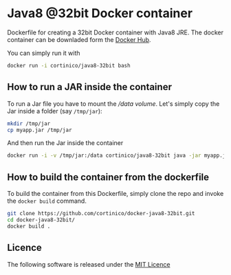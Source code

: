 # Java8 @32bit Docker container

Dockerfile for creating a 32bit Docker container with Java8 JRE.
The docker container can be downladed form the [Docker Hub](https://hub.docker.com/r/cortinico/java8-32bit/).

You can simply run it with
```bash
docker run -i cortinico/java8-32bit bash
```

## How to run a JAR inside the container
To run a Jar file you have to mount the */data volume*. Let's simply copy the Jar inside a folder (say ```/tmp/jar```):
```bash
mkdir /tmp/jar
cp myapp.jar /tmp/jar
```
And then run the Jar inside the container
```bash
docker run -i -v /tmp/jar:/data cortinico/java8-32bit java -jar myapp.jar
```

## How to build the container from the dockerfile
To build the container from this Dockerfile, simply clone the repo and invoke the ```docker build``` command.
```bash
git clone https://github.com/cortinico/docker-java8-32bit.git
cd docker-java8-32bit/
docker build .
```

## Licence
The following software is released under the [MIT Licence](https://github.com/cortinico/docker-java8-32bit/blob/master/LICENSE)
